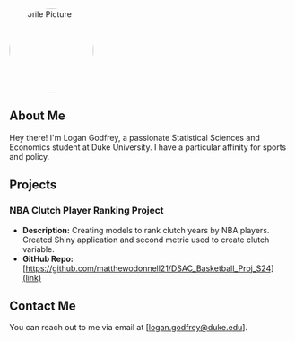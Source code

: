 <img src="https://github.com/lgodfrey1/lgodfrey1.github.io/assets/143239580/34e61649-2413-439c-83d5-7ae1e267a70f" alt="Profile Picture" width="150" style="height: auto; border-radius: 50%;">

## About Me

Hey there! I'm Logan Godfrey, a passionate Statistical Sciences and Economics student at Duke University. I have a particular affinity for sports and policy.

## Projects

### NBA Clutch Player Ranking Project
- **Description:** Creating models to rank clutch years by NBA players. Created Shiny application and second metric used to create clutch variable.
- **GitHub Repo:** [https://github.com/matthewodonnell21/DSAC_Basketball_Proj_S24](link)

## Contact Me

You can reach out to me via email at [logan.godfrey@duke.edu].
